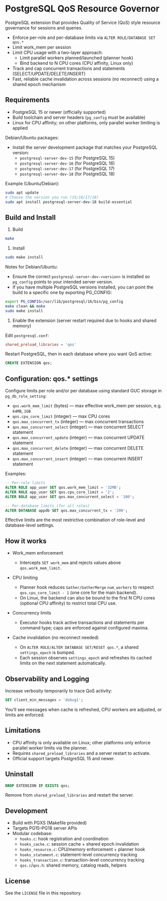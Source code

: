 # PostgreSQL QoS Resource Governor

PostgreSQL extension that provides Quality of Service (QoS) style resource governance for sessions and queries.

- Enforce per-role and per-database limits via `ALTER ROLE/DATABASE SET qos.*`
- Limit work_mem per session
- Limit CPU usage with a two-layer approach:
  - Limit parallel workers planned/launched (planner hook)
  - Bind backend to N CPU cores (CPU affinity, Linux only)
- Track and cap concurrent transactions and statements (SELECT/UPDATE/DELETE/INSERT)
- Fast, reliable cache invalidation across sessions (no reconnect) using a shared epoch mechanism

## Requirements

- PostgreSQL 15 or newer (officially supported)
- Build toolchain and server headers (`pg_config` must be available)
- Linux for CPU affinity; on other platforms, only parallel worker limiting is applied

Debian/Ubuntu packages:

- Install the server development package that matches your PostgreSQL version:
  - `postgresql-server-dev-15` (for PostgreSQL 15)
  - `postgresql-server-dev-16` (for PostgreSQL 16)
  - `postgresql-server-dev-17` (for PostgreSQL 17)
  - `postgresql-server-dev-18` (for PostgreSQL 18)

Example (Ubuntu/Debian):

```bash
sudo apt update
# Choose the version you run (15/16/17/18)
sudo apt install postgresql-server-dev-18 build-essential
```

## Build and Install

1. Build

```bash
make
```

1. Install

```bash
sudo make install
```

Notes for Debian/Ubuntu:

- Ensure the correct `postgresql-server-dev-<version>` is installed so `pg_config` points to your intended server version.
- If you have multiple PostgreSQL versions installed, you can point the build to a specific one by exporting PG_CONFIG:

```bash
export PG_CONFIG=/usr/lib/postgresql/16/bin/pg_config
make clean && make
sudo make install
```

1. Enable the extension (server restart required due to hooks and shared memory)

Edit `postgresql.conf`:

```conf
shared_preload_libraries = 'qos'
```

Restart PostgreSQL, then in each database where you want QoS active:

```sql
CREATE EXTENSION qos;
```

## Configuration: qos.* settings

Configure limits per role and/or per database using standard GUC storage in `pg_db_role_setting`:

- `qos.work_mem_limit` (bytes) — max effective work_mem per session, e.g. `64MB`, `1GB`
- `qos.cpu_core_limit` (integer) — max CPU cores
- `qos.max_concurrent_tx` (integer) — max concurrent transactions
- `qos.max_concurrent_select` (integer) — max concurrent SELECT statement
- `qos.max_concurrent_update` (integer) — max concurrent UPDATE statement
- `qos.max_concurrent_delete` (integer) — max concurrent DELETE statement
- `qos.max_concurrent_insert` (integer) — max concurrent INSERT statement

Examples:

```sql
-- Per-role limits
ALTER ROLE app_user SET qos.work_mem_limit = '32MB';
ALTER ROLE app_user SET qos.cpu_core_limit = '2';
ALTER ROLE app_user SET qos.max_concurrent_select = '100';

-- Per-database limits (for all roles)
ALTER DATABASE appdb SET qos.max_concurrent_tx = '200';
```

Effective limits are the most restrictive combination of role-level and database-level settings.

## How it works

- Work_mem enforcement
  - Intercepts `SET work_mem` and rejects values above `qos.work_mem_limit`.

- CPU limiting
  - Planner hook reduces `Gather/GatherMerge` `num_workers` to respect `qos.cpu_core_limit - 1` (one core for the main backend).
  - On Linux, the backend can also be bound to the first N CPU cores (optional CPU affinity) to restrict total CPU use.

- Concurrency limits
  - Executor hooks track active transactions and statements per command type; caps are enforced against configured maxima.

- Cache invalidation (no reconnect needed)
  - On `ALTER ROLE/ALTER DATABASE SET/RESET qos.*`, a shared `settings_epoch` is bumped.
  - Each session observes `settings_epoch` and refreshes its cached limits on the next statement automatically.

## Observability and Logging

Increase verbosity temporarily to trace QoS activity:

```sql
SET client_min_messages = 'debug1';
```

You’ll see messages when cache is refreshed, CPU workers are adjusted, or limits are enforced.

## Limitations

- CPU affinity is only available on Linux; other platforms only enforce parallel worker limits via the planner.
- Requires `shared_preload_libraries` and a server restart to activate.
- Official support targets PostgreSQL 15 and newer.

## Uninstall

```sql
DROP EXTENSION IF EXISTS qos;
```

Remove from `shared_preload_libraries` and restart the server.

## Development

- Build with PGXS (Makefile provided)
- Targets PG15–PG18 server APIs
- Modular codebase:
  - `hooks.c`: hook registration and coordination
  - `hooks_cache.c`: session cache + shared epoch invalidation
  - `hooks_resource.c`: CPU/memory enforcement + planner hook
  - `hooks_statement.c`: statement-level concurrency tracking
  - `hooks_transaction.c`: transaction-level concurrency tracking
  - `qos.c`/`qos.h`: shared memory, catalog reads, helpers

## License

See the `LICENSE` file in this repository.
